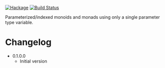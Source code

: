 [![Hackage](https://img.shields.io/hackage/v/parameterized.svg)](https://hackage.haskell.org/package/parameterized)
[![Build Status](https://secure.travis-ci.org/louispan/parameterized.png?branch=master)](http://travis-ci.org/louispan/parameterized)

Parameterized/indexed monoids and monads using only a single parameter type variable.

# Changelog

* 0.1.0.0
  - Initial version

